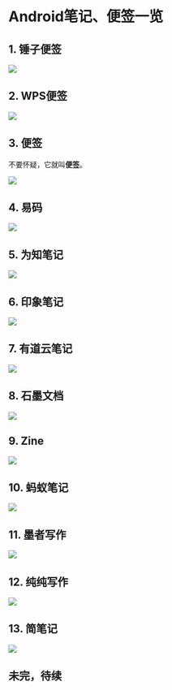 # Android笔记、便签一览

## 1. 锤子便签

![](http://pp.myapp.com/ma_pic2/0/shot_10362862_3_1500998406/0)



## 2. WPS便签

![](http://pp.myapp.com/ma_pic2/0/shot_42375438_1_1539854327/0)



## 3. 便签

不要怀疑，它就叫**便签**。

![](http://image.coolapk.com/apk_image/2018/0327/screener_1520927149186-120237-o_1c9is48pv1f7csfd1e9i1ftn1dq313-uid-518407@1600x2880.png)



## 4. 易码

![](http://image.coolapk.com/apk_image/2018/0205/4-132108-o_1c5gpa2h0dsk1b3c1ktc1iu1mdoq-uid-844336@1370x2405.jpg)



## 5. 为知笔记

![](http://pp.myapp.com/ma_pic2/0/shot_4837_2_1540895077/0)



## 6. 印象笔记

![](http://pp.myapp.com/ma_pic2/0/shot_9318_4_1541073226/0)



## 7. 有道云笔记

![](http://pp.myapp.com/ma_pic2/0/shot_2807_4_1541156395/0)



## 8. 石墨文档

![](http://pp.myapp.com/ma_pic2/0/shot_12177586_3_1541635399/0)



## 9. Zine

![](http://pp.myapp.com/ma_pic2/0/shot_11955806_3_1534363026/0)



## 10. 蚂蚁笔记

![](http://shouji.xp510.com/uploadfile/2018/0111/20180111105859125.jpg)



## 11. 墨者写作

![](http://image.coolapk.com/apk_image/2018/0808/page-4-199530-o_1ckc82vi314mu15v1bkaatg17po1j-uid-703101@720x1280.png)



## 12. 纯纯写作

![](http://image.coolapk.com/apk_image/2018/0828/2-148884-o_1cm0cv16qtshgt31uo0goble91d-uid-435200@2134x3840.png)



## 13. 简笔记

![](http://image.coolapk.com/apk_image/2018/0108/screen2-165251-o_1c39qvimd1a258581svmiqk143410-uid-549198@1080x1920.jpg)



## 未完，待续

